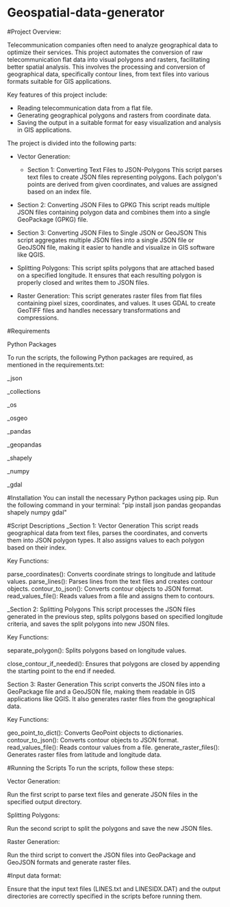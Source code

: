 # Geospatial-data-generator
#Project Overview:

Telecommunication companies often need to analyze geographical data to optimize their services. This project automates the conversion of raw telecommunication flat data into visual polygons and rasters, facilitating better spatial analysis. This involves the processing and conversion of geographical data, specifically contour lines, from text files into various formats suitable for GIS applications.

Key features of this project include:
- Reading telecommunication data from a flat file.
- Generating geographical polygons and rasters from coordinate data.
- Saving the output in a suitable format for easy visualization and analysis in GIS applications.


The project is divided into the following parts:
- Vector Generation:
  - Section 1: Converting Text Files to JSON-Polygons
This script parses text files to create JSON files representing polygons. Each polygon's points are derived from given coordinates, and values are assigned based on an index file.

- Section 2: Converting JSON Files to GPKG
This script reads multiple JSON files containing polygon data and combines them into a single GeoPackage (GPKG) file.

- Section 3: Converting JSON Files to Single JSON or GeoJSON
This script aggregates multiple JSON files into a single JSON file or GeoJSON file, making it easier to handle and visualize in GIS software like QGIS.


- Splitting Polygons:
  This script splits polygons that are attached based on a specified longitude. It ensures that each resulting polygon is properly closed and writes them to JSON files.

- Raster Generation:
  This script generates raster files from flat files containing pixel sizes, coordinates, and values. It uses GDAL to create GeoTIFF files and handles necessary transformations and compressions.






#Requirements

Python Packages

To run the scripts, the following Python packages are required, as mentioned in the requirements.txt:

_json

_collections

_os

_osgeo

_pandas

_geopandas

_shapely

_numpy

_gdal



#Installation
You can install the necessary Python packages using pip. Run the following command in your terminal:
"pip install json pandas geopandas shapely numpy gdal"



#Script Descriptions
_Section 1: Vector Generation
This script reads geographical data from text files, parses the coordinates, and converts them into JSON polygon types. It also assigns values to each polygon based on their index.

Key Functions:

parse_coordinates(): Converts coordinate strings to longitude and latitude values.
parse_lines(): Parses lines from the text files and creates contour objects.
contour_to_json(): Converts contour objects to JSON format.
read_values_file(): Reads values from a file and assigns them to contours.

_Section 2: Splitting Polygons
This script processes the JSON files generated in the previous step, splits polygons based on specified longitude criteria, and saves the split polygons into new JSON files.

Key Functions:

separate_polygon(): 
Splits polygons based on longitude values.

close_contour_if_needed():
Ensures that polygons are closed by appending the starting point to the end if needed.

Section 3: Raster Generation
This script converts the JSON files into a GeoPackage file and a GeoJSON file, making them readable in GIS applications like QGIS. It also generates raster files from the geographical data.

Key Functions:

geo_point_to_dict(): Converts GeoPoint objects to dictionaries.
contour_to_json(): Converts contour objects to JSON format.
read_values_file(): Reads contour values from a file.
generate_raster_files(): Generates raster files from latitude and longitude data.



#Running the Scripts
To run the scripts, follow these steps:

Vector Generation:

Run the first script to parse text files and generate JSON files in the specified output directory.


Splitting Polygons: 

Run the second script to split the polygons and save the new JSON files.


Raster Generation:

Run the third script to convert the JSON files into GeoPackage and GeoJSON formats and generate raster files.



#Input data format:

Ensure that the input text files (LINES.txt and LINESIDX.DAT) and the output directories are correctly specified in the scripts before running them.
